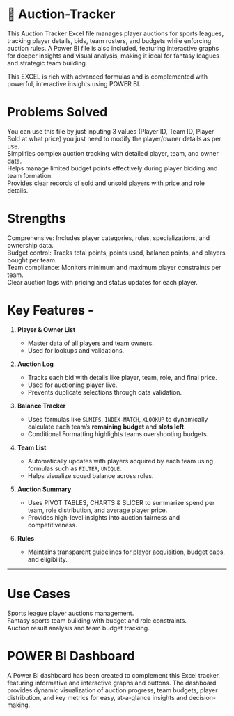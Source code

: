 # 🏏  Auction-Tracker
This Auction Tracker Excel file manages player auctions for sports leagues, tracking player details, bids, team rosters, and budgets while enforcing auction rules. A Power BI file is also included, featuring interactive graphs for deeper insights and visual analysis, making it ideal for fantasy leagues and strategic team building.

This EXCEL is rich with advanced formulas and is complemented with powerful, interactive insights using POWER BI.

# Problems Solved
You can use this file by just inputing 3 values (Player ID, Team ID, Player Sold at what price) you just need to modify the player/owner details as per use.<br>
Simplifies complex auction tracking with detailed player, team, and owner data. <br>
Helps manage limited budget points effectively during player bidding and team formation.<br>
Provides clear records of sold and unsold players with price and role details.

# Strengths
Comprehensive: Includes player categories, roles, specializations, and ownership data.<br>
Budget control: Tracks total points, points used, balance points, and players bought per team.<br>
Team compliance: Monitors minimum and maximum player constraints per team.<br>
Clear auction logs with pricing and status updates for each player.

# Key Features -

1. **Player & Owner List**
   - Master data of all players and team owners.  
   - Used for lookups and validations.  

2. **Auction Log**
   - Tracks each bid with details like player, team, role, and final price.
   - Used for auctioning player live.
   - Prevents duplicate selections through data validation.  

3. **Balance Tracker**
   - Uses formulas like `SUMIFS`, `INDEX-MATCH`, `XLOOKUP` to dynamically calculate each team’s **remaining budget** and **slots left**.  
   - Conditional Formatting highlights teams overshooting budgets.  

4. **Team List**
   - Automatically updates with players acquired by each team using formulas such as `FILTER`, `UNIQUE`.  
   - Helps visualize squad balance across roles.  

5. **Auction Summary**
   - Uses PIVOT TABLES, CHARTS & SLICER to summarize spend per team, role distribution, and average player price.  
   - Provides high-level insights into auction fairness and competitiveness.  

6. **Rules**
   - Maintains transparent guidelines for player acquisition, budget caps, and eligibility.
---

# Use Cases
Sports league player auctions management.<br>
Fantasy sports team building with budget and role constraints.<br>
Auction result analysis and team budget tracking.<br>

# POWER BI Dashboard
A Power BI dashboard has been created to complement this Excel tracker, featuring informative and interactive graphs and buttons. The dashboard provides dynamic visualization of auction progress, team budgets, player distribution, and key metrics for easy, at-a-glance insights and decision-making.

